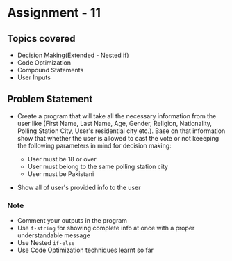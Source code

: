 # Assignment - 11

## Topics covered

- Decision Making(Extended - Nested if)
- Code Optimization
- Compound Statements
- User Inputs


## Problem Statement

- Create a program that will take all the necessary information from the user like (First Name, Last Name, Age, Gender, Religion, Nationality, Polling Station City, User's residential city etc.). Base on that information show that whether the user is allowed to cast the vote or not keeeping the following parameters in mind for decision making:
  - User must be 18 or over
  - User must belong to the same polling station city
  - User must be Pakistani

- Show all of user's provided info to the user

### Note

- Comment your outputs in the program
- Use `f-string` for showing complete info at once with a proper understandable message
- Use Nested `if-else`
- Use Code Optimization techniques learnt so far
